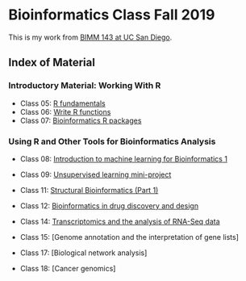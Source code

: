 # Bioinformatics Class Fall 2019

This is my work from [BIMM 143 at UC San Diego](https://bioboot.github.io/bimm143_F19/).

## Index of Material

### Introductory Material: Working With R

- Class 05: [R fundamentals](https://github.com/yuw393/BIMM143/blob/master/class05/class05.md)
- Class 06: [Write R functions](https://github.com/yuw393/BIMM143/blob/master/class06/class06.md)
- Class 07: [Bioinformatics R packages](https://github.com/yuw393/BIMM143/blob/master/class07/class07.md)

### Using R and Other Tools for Bioinformatics Analysis

- Class 08: [Introduction to machine learning for Bioinformatics 1](https://github.com/yuw393/BIMM143/blob/master/class08/class08.md)

- Class 09: [Unsupervised learning mini-project](https://github.com/yuw393/BIMM143/blob/master/class09/class09.md)

- Class 11: [Structural Bioinformatics (Part 1)](https://github.com/yuw393/BIMM143/blob/master/class11/class11.md)

- Class 12: [Bioinformatics in drug discovery and design](https://github.com/yuw393/BIMM143/blob/master/class12/class12.md)

- Class 14: [Transcriptomics and the analysis of RNA-Seq data](https://raw.githubusercontent.com/yuw393/BIMM143/master/class14/class14.md)

- Class 15: [Genome annotation and the interpretation of gene lists]

- Class 17: [Biological network analysis]

- Class 18: [Cancer genomics]
